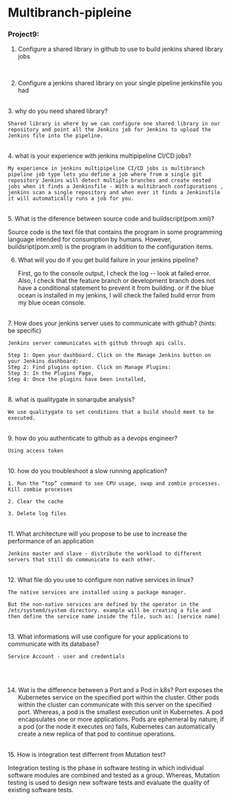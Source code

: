 # Multibranch-pipleine

### Project9:

1.  Configure a shared library in github to use to build jenkins shared library jobs
<br />
    
2.  Configure a jenkins shared library on your single pipeline jenkinsfile you had
<br />
3.  why do you need shared library?

    Shared library is where by we can configure one shared library in our repository and point all the Jenkins job for Jenkins to upload the Jenkins file into the pipeline. 
<br />
4.  what is your experience with jenkins multipipeline CI/CD jobs?

    My experience in jenkins multipipeline CI/CD jobs is multibranch pipeline job type lets you define a job where from a single git repository Jenkins will detect multiple branches and create nested jobs when it finds a Jenkinsfile - With a multibranch configurations , jenkins scan a single repository and when ever it finds a Jenkinsfile
    it will automatically runs a job for you.
    
<br />
5.  What is the diference between source code and buildscript(pom.xml)?

Source code is the text file that contains the program in some programming language intended for consumption by humans. However, buildsript(pom.xml) is the program in addition to the configuration items.

6.  What will you do if you get build failure in your jenkins pipeline?

    First, go to the console output, I check the log -- look at failed error. Also, I check that the feature branch or development branch does not have a conditional statement to prevent it from building. or if the blue ocean is installed in my jenkins, I will check the failed build error from my blue ocean console.
<br />
7.  How does your jenkins server uses to communicate with github? (hints: be specific)

    Jenkins server communicates with github through api calls.

    Step 1: Open your dashboard. Click on the Manage Jenkins button on your Jenkins dashboard:
    Step 2: Find plugins option. Click on Manage Plugins:
    Step 3: In the Plugins Page,
    Step 4: Once the plugins have been installed,
<br />
8.  what is qualitygate in sonarqube analysis?

    We use qualitygate to set conditions that a build should meet to be executed.
<br />
9. how do you authenticate to github as a devops engineer?

    Using access token
<br />
10. how do you troubleshoot a slow running application?

    1. Run the “top” command to see CPU usage, swap and zombie processes. Kill zombie processes

    2. Clear the cache 

    3. Delete log files
<br />
11. What architecture will you propose to be use to increase the performance of an application

    Jenkins master and slave - distribute the workload to different servers that still do communicate to each other.
<br />
12. What file do you use to configure non native services in linux?

    The native services are installed using a package manager. 
    
    But the non-native services are defined by the operator in the /etc/systemd/system directory. example will be creating a file and then define the service name inside the file, such as: [service name]

<br />
13. What informations will use configure for your applications to communicate with its database?

    Service Account - user and credentials

<br />
<br />

14. Wat is the difference between a Port and a Pod in k8s?
   Port exposes the Kubernetes service on the specified port within the cluster. Other pods within the cluster can communicate with this server on the specified port. Whereas, a pod is the smallest execution unit in Kubernetes. A pod encapsulates one or more applications. Pods are ephemeral by nature, if a pod (or the node it executes on) fails, Kubernetes can automatically create a new replica of that pod to continue operations.
<br />
15. How is integration test differrent from Mutation test?

Integration testing is the phase in software testing in which individual software modules are combined and tested as a group. Whereas, Mutation testing is used to design new software tests and evaluate the quality of existing software tests.
